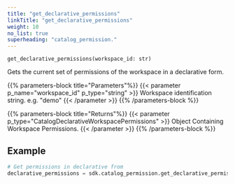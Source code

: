 ```yaml
---
title: "get_declarative_permissions"
linkTitle: "get_declarative_permissions"
weight: 10
no_list: true
superheading: "catalog_permission."
---
```




``get_declarative_permissions(workspace_id: str)``

Gets the current set of permissions of the workspace in a declarative form.

{{% parameters-block  title="Parameters"%}}
{{< parameter p_name="workspace_id" p_type="string" >}}
Workspace identification string. e.g. "demo"
{{< /parameter >}}
{{% /parameters-block %}}

{{% parameters-block title="Returns"%}}
{{< parameter p_type="CatalogDeclarativeWorkspacePermissions" >}}
Object Containing Workspace Permissions.
{{< /parameter >}}
{{% /parameters-block %}}

## Example

```python
# Get permissions in declarative from
declarative_permissions = sdk.catalog_permission.get_declarative_permissions(workspace_id=workspace_id)
```
